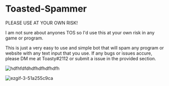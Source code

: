# Toasted-Spammer

PLEASE USE AT YOUR OWN RISK!

I am not sure about anyones TOS so I'd use this at your own risk in any game or program. 

This is just a very easy to use and simple bot that will spam any program or website with any text input that you use. 
If any bugs or issues accure, please DM me at Toasty#2112 or submit a issue in the provided section. 

![hdfhfdfdhdfhdfhdfhdfh](https://user-images.githubusercontent.com/65846161/149847861-25884ae1-1bb7-423b-a5db-c68d9dbe2e2e.PNG)

![ezgif-3-51a255c9ca](https://user-images.githubusercontent.com/65846161/149860051-3694cd4e-ae2a-47d6-b711-350de71a0055.gif)

